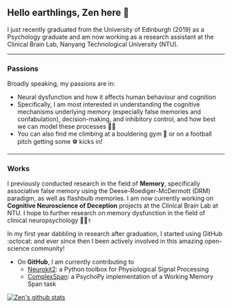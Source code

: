 ## Hello earthlings, Zen here 👋

I just recently graduated from the University of Edinburgh (2019) as a Psychology graduate and am now working as a research assistant at the Clinical Brain Lab, Nanyang Technological University (NTU). 

---
### Passions

Broadly speaking, my passions are in: 
- Neural dysfunction and how it affects human behaviour and cognition
- Specifically, I am most interested in understanding the cognitive mechanisms underlying memory (especially false memories and confabulation), decision-making, and inhibitory control, and how best we can model these processes ​🕵️‍♂️​
- You can also find me climbing at a bouldering gym 🧗 or on a football pitch getting some ⚽ kicks in! 

---

### Works

I previously conducted research in the field of **Memory**, specifically associative false memory using the Deese-Roediger-McDermott (DRM) paradigm, as well as flashbulb memories. I am now currently working on **Cognitive Neuroscience of Deception** projects at the Clinical Brain Lab at NTU. I hope to further research on memory dysfunction in the field of clinical neuropsychology ​🧠​🏥​⚕️​

In my first year dabbling in research after graduation, I started using GitHub :octocat: and ever since then I been actively involved in this amazing open-science community!

- On **GitHub**, I am currently contributing to
  - [Neurokit2](https://github.com/neuropsychology/NeuroKit): a Python toolbox for Physiological Signal Processing
  - [ComplexSpan](https://github.com/neuropsychology/ComplexSpan): a PsychoPy implementation of a Working Memory Span task

[![Zen's github stats](https://github-readme-stats.vercel.app/api?username=zen-juen&show_icons=true&theme=dracula)](https://github.com/zen-juen/github-readme-stats)


